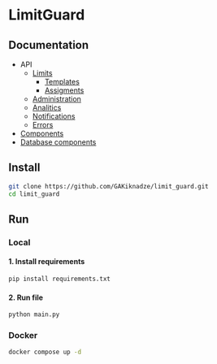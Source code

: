 # LimitGuard

## Documentation

- API
    - [Limits](./docs/api/limits/limits.md)
        - [Templates](./docs/api/limits/templates.md)
        - [Assigments](./docs/api/limits/assignments.md)
    - [Administration](./docs/api/administration.md)
    - [Analitics](./docs/api/analytics.md)
    - [Notifications](./docs/api/notifications.md)
    - [Errors](./docs/api/errors.md)
- [Components](./docs/compoents.md)
- [Database components](./docs/db_schema.md)

## Install

```bash
git clone https://github.com/GAKiknadze/limit_guard.git
cd limit_guard
```

## Run

### Local

#### 1. Install requirements

```bash
pip install requirements.txt
```

#### 2. Run file
```bash
python main.py
```

### Docker

```bash
docker compose up -d
```